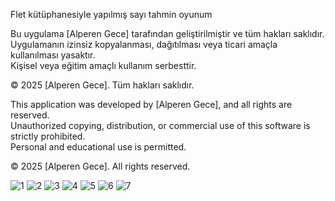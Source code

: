 Flet kütüphanesiyle yapılmış sayı tahmin oyunum

Bu uygulama [Alperen Gece] tarafından geliştirilmiştir ve tüm hakları saklıdır.  
Uygulamanın izinsiz kopyalanması, dağıtılması veya ticari amaçla kullanılması yasaktır.  
Kişisel veya eğitim amaçlı kullanım serbesttir.  

© 2025 [Alperen Gece]. Tüm hakları saklıdır.

This application was developed by [Alperen Gece], and all rights are reserved.  
Unauthorized copying, distribution, or commercial use of this software is strictly prohibited.  
Personal and educational use is permitted.

© 2025 [Alperen Gece]. All rights reserved.

![1](https://github.com/user-attachments/assets/c96a6c73-2a0e-43bc-bcd0-ecdaa0b2b5b5)
![2](https://github.com/user-attachments/assets/f5556929-1c44-43ca-b901-29a407ba7e17)
![3](https://github.com/user-attachments/assets/241785d3-e48f-4567-98b4-f65f7f04d643)
![4](https://github.com/user-attachments/assets/756ae765-7db7-4341-ae38-0881ee8a28c9)
![5](https://github.com/user-attachments/assets/7bb77ee5-cc58-48ae-a756-4b0df5d8ac95)
![6](https://github.com/user-attachments/assets/a47c7d0d-e259-4ca3-98cb-52470b2c523d)
![7](https://github.com/user-attachments/assets/30c0f417-fc33-4a1f-bd65-2fd509e928da)




